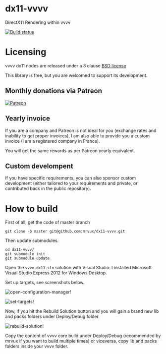 dx11-vvvv
=========

DirectX11 Rendering within vvvv

[![Build status](https://ci.appveyor.com/api/projects/status/79m7u3obr15yopct?svg=true)](https://ci.appveyor.com/project/mrvux/dx11-vvvv)

# Licensing

vvvv dx11 nodes are released under a 3 clause [BSD license](https://raw.githubusercontent.com/mrvux/dx11-vvvv/master/License.md)

This library is free, but you are welcomed to support its development.

## Monthly donations via Patreon

[![Patreon](https://cloud.githubusercontent.com/assets/8225057/5990484/70413560-a9ab-11e4-8942-1a63607c0b00.png)](http://www.patreon.com/mrvux)

## Yearly invoice

If you are a company and Patreon is not ideal for you (exchange rates and inability to get proper invoices), I am also able to provide you a custom invoice (I am a registered company in France).

You will get the same rewards as per Patreon yearly equivalent.

## Custom develompent

If you have specific requirements, you can also sponsor custom development (either tailored to your requirements and private, or contributed back in the public repository).

# How to build

First of all, get the code of master branch

    git clone -b master git@github.com:mrvux/dx11-vvvv.git

Then update submodules.

    cd dx11-vvvv/
    git submodule init
    git submodule update

Open the `vvvv-dx11.sln` solution with Visual Studio: I installed Microsoft Visual Studio Express 2012 for Windows Desktop.

Set up targets, see screenshots below.

![open-configuration-manager!](https://raw.github.com/mrvux/dx11-vvvv/master/images/OpenConfigurationManager.png)

![set-targets!](https://raw.github.com/mrvux/dx11-vvvv/master/images/SetTargets.png)

Now, if you hit the Rebuild Solution button and you will gain a brand new lib and packs folders under Deploy/Debug folder.

![rebuild-solution!](https://raw.github.com/mrvux/dx11-vvvv/master/images/RebuildSolution.png)

Copy the content of vvvv core build under Deploy/Debug (recommended by mrvux if you want to build multiple times) or viceversa, copy lib and packs folders inside your vvvv folder.


